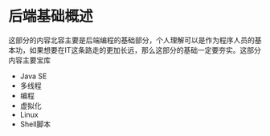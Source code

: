 # 后端基础概述

​		这部分的内容北容主要是后端编程的基础部分，个人理解可以是作为程序人员的基本功，如果想要在IT这条路走的更加长远，那么这部分的基础一定要夯实。这部分内容主要宝库

+ Java SE
+ 多线程
+ 编程
+ 虚拟化
+ Linux
+ Shell脚本

